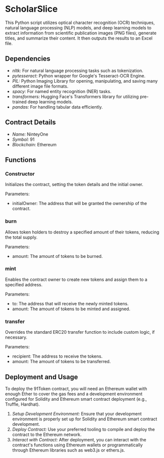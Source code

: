 # ScholarSlice

This Python script utilizes optical character recognition (OCR) techniques, natural language processing (NLP) models, and deep learning models to extract information from scientific publication images (PNG files), generate titles, and summarize their content. It then outputs the results to an Excel file.

## Dependencies

- *nltk:* For natural language processing tasks such as tokenization.
- *pytesseract:* Python wrapper for Google's Tesseract-OCR Engine.
- *PIL:* Python Imaging Library for opening, manipulating, and saving many different image file formats.
- *spacy:* For named entity recognition (NER) tasks.
- *transformers:* Hugging Face's Transformers library for utilizing pre-trained deep learning models.
- *pandas:* For handling tabular data efficiently.

## Contract Details

- *Name:* NinteyOne
- *Symbol:* 91
- *Blockchain:* Ethereum

## Functions

### Constructor

Initializes the contract, setting the token details and the initial owner.

Parameters:
- initialOwner: The address that will be granted the ownership of the contract.

### burn

Allows token holders to destroy a specified amount of their tokens, reducing the total supply.

Parameters:
- amount: The amount of tokens to be burned.

### mint

Enables the contract owner to create new tokens and assign them to a specified address.

Parameters:
- to: The address that will receive the newly minted tokens.
- amount: The amount of tokens to be minted and assigned.

### transfer

Overrides the standard ERC20 transfer function to include custom logic, if necessary.

Parameters:
- recipient: The address to receive the tokens.
- amount: The amount of tokens to be transferred.

## Deployment and Usage

To deploy the 91Token contract, you will need an Ethereum wallet with enough Ether to cover the gas fees and a development environment configured for Solidity and Ethereum smart contract deployment (e.g., Truffle, Hardhat).

1. *Setup Development Environment:* Ensure that your development environment is properly set up for Solidity and Ethereum smart contract development.
2. *Deploy Contract:* Use your preferred tooling to compile and deploy the contract to the Ethereum network.
3. *Interact with Contract:* After deployment, you can interact with the contract's functions using Ethereum wallets or programmatically through Ethereum libraries such as web3.js or ethers.js.
